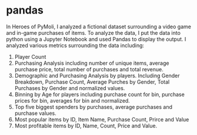 # pandas

In Heroes of PyMoli, I analyzed a fictional dataset surrounding a video game and in-game purchases of items. To analyze the data, I put the data into python using a Jupyter Notebook and used Pandas to display the output. I analyzed various metrics surrounding the data including:
1. Player Count
2. Purchasing Analysis including number of unique items, average purchase price, total number of purchases and total revenue.
3. Demographic and Purchasing Analysis by players. Including Gender Breakdown, Purchase Count, Average Purches by Gender, Total Purchases by Gender and normalized values.
4. Binning by Age for players including purchase count for bin, purchase prices for bin, averages for bin and normalized.
5. Top five biggest spenders by purchases, average purchases and purchase values.
6. Most popular items by ID, Item Name, Purchase Count, Prirce and Value
7. Most profitable items by ID, Name, Count, Price and Value.
